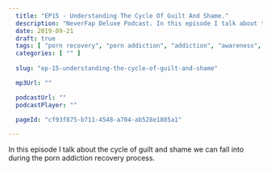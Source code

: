 ```yaml
---
  title: "EP15 - Understanding The Cycle Of Guilt And Shame."
  description: "NeverFap Deluxe Podcast. In this episode I talk about the cycle of guilt and shame we can fall into during the porn addiction recovery process."
  date: 2019-09-21
  draft: true
  tags: [ "porn recovery", "porn addiction", "addiction", "awareness", "nofap", "neverfap", "neverfap deluxe", "neverfap basics", "nofap podcast", "neverfap podcast", "neverfap deluxe podcast" ]
  categories: [ "" ]
  
  slug: "ep-15-understanding-the-cycle-of-guilt-and-shame"

  mp3Url: ""

  podcastUrl: ""
  podcastPlayer: ""

  pageId: "cf93f875-b711-4548-a704-ab528e1885a1"

---
```


In this episode I talk about the cycle of guilt and shame we can fall into during the porn addiction recovery process.


